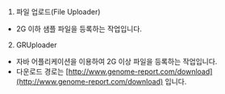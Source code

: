 1. 파일 업로드(File Uploader)
  - 2G 이하 샘플 파일을 등록하는 작업입니다.
  
2. GRUploader
  - 자바 어플리케이션을 이용하여 2G 이상 파일을 등록하는 작업입니다.
  - 다운로드 경로는 [http://www.genome-report.com/download](http://www.genome-report.com/download) 입니다.